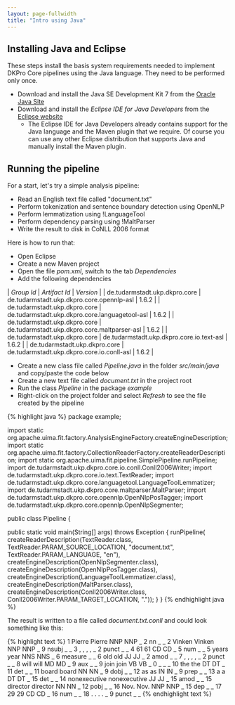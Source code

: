 ```yaml
---
layout: page-fullwidth
title: "Intro using Java"
---
```


## Installing Java and Eclipse

These steps install the basis system requirements needed to implement DKPro Core pipelines using the Java language. They need to be performed only once.

   * Download and install the Java SE Development Kit 7 from the [Oracle Java Site][1]
   * Download and install the *Eclipse IDE for Java Developers* from the [Eclipse website][2]
      * The Eclipse IDE for Java Developers already contains support for the Java language and the Maven plugin that we require. Of course you can use any other Eclipse distribution that supports Java and manually install the Maven plugin.

## Running the pipeline

For a start, let's try a simple analysis pipeline:

   * Read an English text file called "document.txt"
   * Perform tokenization and sentence boundary detection using OpenNLP
   * Perform lemmatization using !LanguageTool
   * Perform dependency parsing using !MaltParser
   * Write the result to disk in CoNLL 2006 format

Here is how to run that:

   * Open Eclipse
   * Create a new Maven project
   * Open the file *pom.xml*, switch to the tab *Dependencies* 
   * Add the following dependencies

| *Group Id*                    | *Artifact Id*                                  | *Version* |
| de.tudarmstadt.ukp.dkpro.core | de.tudarmstadt.ukp.dkpro.core.opennlp-asl      | 1.6.2     |
| de.tudarmstadt.ukp.dkpro.core | de.tudarmstadt.ukp.dkpro.core.languagetool-asl | 1.6.2     |
| de.tudarmstadt.ukp.dkpro.core | de.tudarmstadt.ukp.dkpro.core.maltparser-asl   | 1.6.2     |
| de.tudarmstadt.ukp.dkpro.core | de.tudarmstadt.ukp.dkpro.core.io.text-asl      | 1.6.2     |
| de.tudarmstadt.ukp.dkpro.core | de.tudarmstadt.ukp.dkpro.core.io.conll-asl     | 1.6.2     |

   * Create a new class file called *Pipeline.java* in the folder *src/main/java* and copy/paste the code below
   * Create a new text file called *document.txt* in the project root
   * Run the class *Pipeline* in the package *example*
   * Right-click on the project folder and select *Refresh* to see the file created by the pipeline

{% highlight java %}
package example;

import static org.apache.uima.fit.factory.AnalysisEngineFactory.createEngineDescription;
import static org.apache.uima.fit.factory.CollectionReaderFactory.createReaderDescription;
import static org.apache.uima.fit.pipeline.SimplePipeline.runPipeline;
import de.tudarmstadt.ukp.dkpro.core.io.conll.Conll2006Writer;
import de.tudarmstadt.ukp.dkpro.core.io.text.TextReader;
import de.tudarmstadt.ukp.dkpro.core.languagetool.LanguageToolLemmatizer;
import de.tudarmstadt.ukp.dkpro.core.maltparser.MaltParser;
import de.tudarmstadt.ukp.dkpro.core.opennlp.OpenNlpPosTagger;
import de.tudarmstadt.ukp.dkpro.core.opennlp.OpenNlpSegmenter;

public class Pipeline {

  public static void main(String[] args) throws Exception {
    runPipeline(
        createReaderDescription(TextReader.class,
            TextReader.PARAM_SOURCE_LOCATION, "document.txt",
            TextReader.PARAM_LANGUAGE, "en"),
        createEngineDescription(OpenNlpSegmenter.class),
        createEngineDescription(OpenNlpPosTagger.class),
        createEngineDescription(LanguageToolLemmatizer.class),
        createEngineDescription(MaltParser.class),
        createEngineDescription(Conll2006Writer.class,
            Conll2006Writer.PARAM_TARGET_LOCATION, "."));
  }
}
{% endhighlight java %}

The result is written to a file called *document.txt.conll* and could look something like this:

{% highlight text %}
1	Pierre	Pierre	NNP	NNP	_	2	nn	_	_
2	Vinken	Vinken	NNP	NNP	_	9	nsubj	_	_
3	,	,	,	,	_	2	punct	_	_
4	61	61	CD	CD	_	5	num	_	_
5	years	year	NNS	NNS	_	6	measure	_	_
6	old	old	JJ	JJ	_	2	amod	_	_
7	,	,	,	,	_	2	punct	_	_
8	will	will	MD	MD	_	9	aux	_	_
9	join	join	VB	VB	_	0	_	_	_
10	the	the	DT	DT	_	11	det	_	_
11	board	board	NN	NN	_	9	dobj	_	_
12	as	as	IN	IN	_	9	prep	_	_
13	a	a	DT	DT	_	15	det	_	_
14	nonexecutive	nonexecutive	JJ	JJ	_	15	amod	_	_
15	director	director	NN	NN	_	12	pobj	_	_
16	Nov.	Nov.	NNP	NNP	_	15	dep	_	_
17	29	29	CD	CD	_	16	num	_	_
18	.	.	.	.	_	9	punct	_	_
{% endhighlight text %}

[1]: http://www.oracle.com/technetwork/java/javase/downloads/jdk7-downloads-1880260.html
[2]: http://eclipse.org/downloads/
